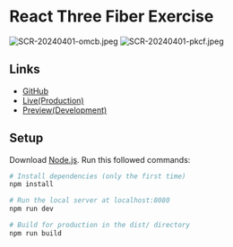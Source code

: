 # React Three Fiber Exercise

![SCR-20240401-omcb.jpeg](https://img2.imgtp.com/2024/04/01/mMif6qEf.jpeg)
![SCR-20240401-pkcf.jpeg](https://img2.imgtp.com/2024/04/01/2oHYehjN.jpeg)

## Links

-   [GitHub](https://github.com/BowiEgo/R3F-Exercises)
-   [Live(Production)](r3-f-exercises.vercel.app)
-   [Preview(Development)](r3-f-exercises-7zhhowp64-bowiegos-projects.vercel.app)

## Setup

Download [Node.js](https://nodejs.org/en/download/).
Run this followed commands:

```bash
# Install dependencies (only the first time)
npm install

# Run the local server at localhost:8080
npm run dev

# Build for production in the dist/ directory
npm run build
```
